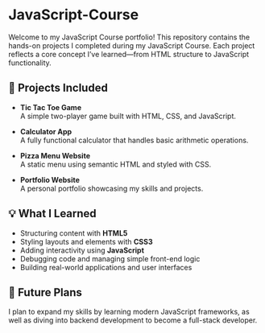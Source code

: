 # JavaScript-Course


Welcome to my JavaScript Course portfolio! This repository contains the hands-on projects I completed during my JavaScript Course. Each project reflects a core concept I’ve learned—from HTML structure to JavaScript functionality.

## 📁 Projects Included

- **Tic Tac Toe Game**  
  A simple two-player game built with HTML, CSS, and JavaScript.

- **Calculator App**  
  A fully functional calculator that handles basic arithmetic operations.

- **Pizza Menu Website**  
  A static menu using semantic HTML and styled with CSS.

- **Portfolio Website**  
  A personal portfolio showcasing my skills and projects.

## 💡 What I Learned

- Structuring content with **HTML5**
- Styling layouts and elements with **CSS3**
- Adding interactivity using **JavaScript**
- Debugging code and managing simple front-end logic
- Building real-world applications and user interfaces

## 🚀 Future Plans

I plan to expand my skills by learning modern JavaScript frameworks, as well as diving into backend development to become a full-stack developer.
